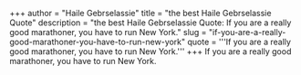 +++
author = "Haile Gebrselassie"
title = "the best Haile Gebrselassie Quote"
description = "the best Haile Gebrselassie Quote: If you are a really good marathoner, you have to run New York."
slug = "if-you-are-a-really-good-marathoner-you-have-to-run-new-york"
quote = '''If you are a really good marathoner, you have to run New York.'''
+++
If you are a really good marathoner, you have to run New York.
